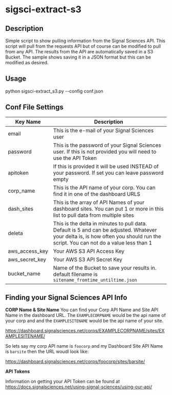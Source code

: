 # sigsci-extract-s3

## Description

Simple script to show pulling information from the Signal Sciences API. This script will pull from the requests API but of course can be modified to pull from any API. The results from the API are automatically saved in a S3 Bucket. The sample shows saving it in a JSON format but this can be modified as desired.

## Usage

python sigsci-extract_s3.py --config conf.json

## Conf File Settings

| Key Name | Description |
|----------|-------------|
| email    | This is the e-mail of your Signal Sciences user |
| password | This is the password of your Signal Sciences user. If this is not provided you will need to use the API Token |
| apitoken | If this is provided it will be used INSTEAD of your password. If set you can leave password empty |
| corp_name | This is the API name of your corp. You can find it in one of the dashboard URLS |
| dash_sites | This is the array of API Names of your dashboard sites. You can put 1 or more in this list to pull data from multiple sites |
| deleta | This is the delta in minutes to pull data. Default is 5 and can be adjusted. Whatever your delta is, is how often you should run the script. You can not do a value less than 1 |
| aws_access_key | Your AWS S3 API Access Key |
| aws_secret_key | Your AWS S3 API Secret Key |
| bucket_name | Name of the Bucket to save your results in. default filename is `sitename_fromtime_untiltime.json` |

## Finding your Signal Sciences API Info

**CORP Name & Site Name**
You can find your Corp API Name and Site API Name in the dashboard URL. The `EXAMPLECORPNAME` would be the api name of your corp and and the `EXAMPLESITENAME` would be the api name of your site.

https://dashboard.signalsciences.net/corps/EXAMPLECORPNAME/sites/EXAMPLESITENAME/

So lets say my corp API name is `foocorp` and my Dashboard Site API Name is `barsite` then the URL woudl look like:

https://dashboard.signalsciences.net/corps/foocorp/sites/barsite/

**API Tokens**

Information on getting your API Token can be found at https://docs.signalsciences.net/using-signal-sciences/using-our-api/

